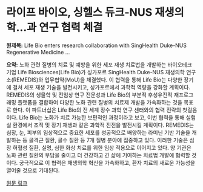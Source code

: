 # 라이프 바이오, 싱헬스 듀크-NUS 재생의학…과 연구 협력 체결

**원제목:** Life Bio enters research collaboration with SingHealth Duke-NUS Regenerative Medicine ...

**요약:** 노화 관련 질병의 치료 및 예방을 위한 세포 재생 치료법을 개발하는 바이오테크 기업 Life Biosciences(Life Bio)가 싱가포르 SingHealth Duke-NUS 재생의학 연구소(REMEDIS)와 업무협약(MoU)을 체결했다.  이 협력을 통해 Life Bio는  다양한 장기에 걸쳐 세포 재생 기술을 발전시키고, 싱가포르에서 과학적 역량을 강화할 계획이다. REMEDIS의 생물학 및 전임상 연구 전문성과 Life Bio의 부분적 후성유전적 재프로그래밍 플랫폼을 결합하여 다양한 노화 관련 질병의 치료제 개발을 가속화하는 것을 목표로 한다.  이 파트너십은 Life Bio의 전 세계 장수 과학 연구 센터와의 협력 전략의 첫걸음이다.  Life Bio는 노화가 치료 가능한 보편적인 과정이라고 보고,  이번 협력을 통해 실험실 환경에서 조직 및 장기 재생과 같은 과학적 진전을 발전시킬 계획이다.  REMEDIS는 심장, 눈, 피부의 임상적으로 중요한 세포를 성공적으로 배양하는 라미닌 기반 기술을 개발하는 등 골격근 질환, 골수 질환 등 7개 질병 분야에 집중하고 있다.  이러한 기술은 심장 허혈성 질환, 실명, 심한 화상 치료를 위한 임상 적용으로 이어지고 있다.  양 기관은 노화 관련 질환의 부담을 줄이고 더 건강하고 긴 삶에 기여하는 치료법 개발에 협력할 것이다.  궁극적으로 이 협력은 재생의학 혁신을 가속화하고, 환자 치료의 새로운 가능성을 열어줄 것으로 기대된다.

[원문 링크](https://www.pharmabiz.com/NewsDetails.aspx?aid=180276&sid=2)
